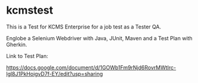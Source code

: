 # kcmstest

This is a Test for KCMS Enterprise for a job test as a Tester QA.

Englobe a Selenium Webdriver with Java, JUnit, Maven and a Test Plan with Gherkin.


Link to Test Plan:

https://docs.google.com/document/d/1GOWb1Fm9rNjd6RovrMWtIrc-lgl8J1PkHoigvD7f-EY/edit?usp=sharing
